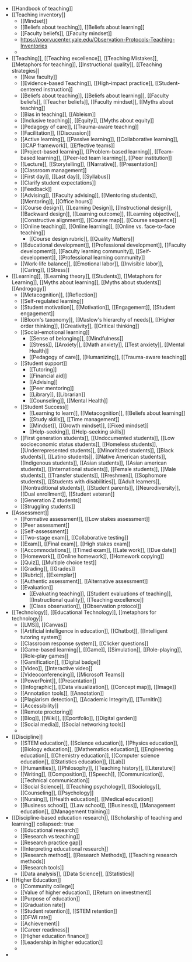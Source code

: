 - [[Handbook of teaching]]
- [[Teaching inventory]]
	- [[Mindset]]
	- [[Beliefs about teaching]], [[Beliefs about learning]]
	- [[Faculty beliefs]], [[Faculty mindset]]
	- https://poorvucenter.yale.edu/Observation-Protocols-Teaching-Inventories
	-
- [[Teaching]], [[Teaching excellence]], [[Teaching Mistakes]], [[Metaphors for teaching]], [[Instructional quality]], [[Teaching strategies]]
	- [[New faculty]]
	- [[Evidence-based Teaching]], [[High-impact practice]], [[Student-centered instruction]]
	- [[Beliefs about teaching]], [[Beliefs about learning]], [[Faculty beliefs]], [[Teacher beliefs]], [[Faculty mindset]], [[Myths about teaching]]
	- [[Bias in teaching]], [[Ableism]]
	- [[Inclusive teaching]], [[Equity]], [[Myths about equity]]
	- [[Pedagogy of care]], [[Trauma-aware teaching]]
	- [[Facilitation]], [[Discussion]]
	- [[Active learning]], [[Passive learning]], [[Collaborative learning]], [[ICAP framework]], [[Effective teams]]
	- [[Project-based learning]], [[Problem-based learning]], [[Team-based learning]], [[Peer-led team learning]], [[Peer institution]]
	- [[Lecture]], [[Storytelling]], [[Narrative]], [[Presentation]]
	- [[Classroom management]]
	- [[First day]], [[Last day]], [[Syllabus]]
	- [[Clarify student expectations]]
	- [[Feedback]]
	- [[Advising]], [[Faculty advising]], [[Mentoring students]], [[Mentoring]], [[Office hours]]
	- [[Course design]], [[Learning Design]], [[Instructional design]], [[Backward design]], [[Learning outcome]], [[Learning objective]], [[Constructive alignment]], [[Course map]], [[Course sequence]]
	- [[Online teaching]], [[Online learning]], [[Online vs. face-to-face teaching]]
		- [[Course design rubric]], [[Quality Matters]]
	- [[Educational development]], [[Professional development]], [[Faculty development]], [[Faculty learning community]], [[Self-development]], [[Professional learning community]]
	- [[Work-life balance]], [[Emotional labor]], [[Invisible labor]], [[Caring]], [[Stress]]
- [[Learning]], [[Learning theory]], [[Students]], [[Metaphors for Learning]], [[Myths about learning]], [[Myths about students]] [[Androgogy]]
	- [[Metacognition]], [[Reflection]]
	- [[Self-regulated learning]]
	- [[Student motivation]], [[Motivation]], [[Engagement]], [[Student engagement]]
	- [[Bloom's taxonomy]], [[Maslow's hierarchy of needs]], [[Higher order thinking]], [[Creativity]], [[Critical thinking]]
	- [[Social-emotional learning]]
		- [[Sense of belonging]], [[Mindfulness]]
		- [[Stress]], [[Anxiety]], [[Math anxiety]], [[Test anxiety]], [[Mental Health]]
		- [[Pedagogy of care]], [[Humanizing]], [[Trauma-aware teaching]]
	- [[Student support]]
		- [[Tutoring]]
		- [[Financial aid]]
		- [[Advising]]
		- [[Peer mentoring]]
		- [[Library]], [[Librarian]]
		- [[Counseling]], [[Mental Health]]
	- [[Student Success]]
		- [[Learning to learn]], [[Metacognition]], [[Beliefs about learning]]
		- [[Study skills]], [[Time management]]
		- [[Mindset]], [[Growth mindset]], [[Fixed mindset]]
		- [[Help-seeking]], [[Help-seeking skills]]
	- [[First generation students]], [[Undocumented students]], [[Low socioeconomic status students]], [[Homeless students]], [[Underrepresented students]], [[Minoritized students]], [[Black students]], [[Latino students]], [[Native American students]], [[Indigenous students]], [[Asian students]], [[Asian american students]], [[International students]], [[Female students]], [[Male students]], [[Transfer students]], [[Freshmen]], [[Sophomore students]], [[Students with disabilities]], [[Adult learners]], [[Nontraditional students]], [[Student parents]], [[Neurodiversity]], [[Dual enrollment]], [[Student veteran]]
	- [[Generation Z students]]
	- [[Struggling students]]
- [[Assessment]]
	- [[Formative assessment]], [[Low stakes assessment]]
	- [[Peer assessment]]
	- [[Self-assessment]]
	- [[Two-stage exam]], [[Collaborative testing]]
	- [[Exam]], [[Final exam]], [[High stakes exam]]
	- [[Accommodations]], [[Timed exam]], [[Late work]], [[Due date]]
	- [[Homework]], [[Online homework]], [[Homework copying]]
	- [[Quiz]], [[Multiple choice test]]
	- [[Grading]], [[Grades]]
	- [[Rubric]], [[Exemplar]]
	- [[Authentic assessment]], [[Alternative assessment]]
	- [[Evaluation]]
		- [[Evaluating teaching]], [[Student evaluations of teaching]], [[Instructional quality]], [[Teaching excellence]]
		- [[Class observation]], [[Observation protocol]]
- [[Technology]], [[Educational Technology]], [[metaphors for technology]]
	- [[LMS]], [[Canvas]]
	- [[Artificial intelligence in education]], [[Chatbot]], [[Intelligent tutoring system]]
	- [[Classroom response system]], [[Clicker questions]]
	- [[Game-based learning]], [[Game]], [[Simulation]], [[Role-playing]], [[Role-play games]]
	- [[Gamification]], [[Digital badge]]
	- [[Video]], [[Interactive video]]
	- [[Videoconferencing]], [[Microsoft Teams]]
	- [[PowerPoint]], [[Presentation]]
	- [[Infographic]], [[Data visualization]], [[Concept map]], [[Image]]
	- [[Annotation tools]], [[Annotation]]
	- [[Plagiarism detection]], [[Academic Integrity]], [[TurnItIn]]
	- [[Accessibility]]
	- [[Remote proctoring]]
	- [[Blog]], [[Wiki]], [[Eportfolio]], [[Digital garden]]
	- [[Social media]], [[Social networking tools]]
	-
- [[Discipline]]
	- [[STEM education]], [[Science education]], [[Physics education]], [[Biology education]], [[Mathematics education]], [[Engineering education]], [[Chemistry education]], [[Computer science education]], [[Statistics education]], [[Lab]]
	- [[Humanities]], [[Philosophy]], [[Teaching history]], [[Literature]]
	- [[Writing]], [[Composition]], [[Speech]], [[Communication]], [[Technical communication]]
	- [[Social Science]], [[Teaching psychology]], [[Sociology]], [[Counseling]], [[Psychology]]
	- [[Nursing]], [[Health education]], [[Medical education]]
	- [[Business school]], [[Law school]], [[Business]], [[Management education]], [[Management training]]
- [[Discipline-based education research]], [[Scholarship of teaching and learning]]
  collapsed:: true
	- [[Educational research]]
	- [[Research vs teaching]]
	- [[Research practice gap]]
	- [[Interpreting educational research]]
	- [[Research method]], [[Research Methods]], [[Teaching research methods]]
	- [[Research tools]]
	- [[Data analysis]], [[Data Science]], [[Statistics]]
- [[Higher Education]]
	- [[Community college]]
	- [[Value of higher education]], [[Return on investment]]
	- [[Purpose of education]]
	- [[Graduation rate]]
	- [[Student retention]], [[STEM retention]]
	- [[DFWI rate]]
	- [[Achievement]]
	- [[Career readiness]]
	- [[Higher education finance]]
	- [[Leadership in higher education]]
	-
-